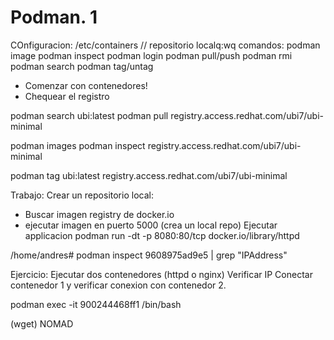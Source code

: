 # Podman. 1

COnfiguracion: /etc/containers
// repositorio localq:wq
comandos:
podman image
podman inspect
podman login
podman pull/push
podman rmi
podman search
podman tag/untag

- Comenzar con contenedores!
- Chequear el registro

podman search ubi:latest
podman pull registry.access.redhat.com/ubi7/ubi-minimal

podman images
podman inspect registry.access.redhat.com/ubi7/ubi-minimal

podman tag ubi:latest registry.access.redhat.com/ubi7/ubi-minimal

Trabajo: Crear un repositorio local:
- Buscar imagen registry de docker.io
- ejecutar imagen en puerto 5000
(crea un local repo)
Ejecutar applicacion
podman run -dt -p 8080:80/tcp docker.io/library/httpd

/home/andres# podman inspect 9608975ad9e5 | grep "IPAddress"

Ejercicio:
Ejecutar dos contenedores (httpd o nginx)
Verificar IP 
Conectar contenedor 1 y verificar conexion con contenedor 2.


podman exec -it 900244468ff1 /bin/bash


(wget)
NOMAD
